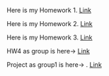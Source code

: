 Here is my Homework 1. [Link](BurcuHW1.html)

Here is my Homework 2. [Link](hw2.html)

Here is my Homework 3. [Link](HW3.html)

HW4 as group is here-> [Link](HW_4_Group1.html)
 
Project as group1  is here-> . [Link](hw2.html)



